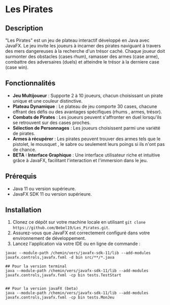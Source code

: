 # Les Pirates

## Description

"Les Pirates" est un jeu de plateau interactif développé en Java avec JavaFX. Le jeu invite les joueurs à incarner des pirates naviguant à travers des mers dangereuses à la recherche d'un trésor caché. Chaque joueur doit surmonter des obstacles (cases rhum), ramasser des armes (case arme), combattre des adversaires (duels) et atteindre le trésor à la derniere case (case win).

## Fonctionnalités

- **Jeu Multijoueur** : Supporte 2 à 10 joueurs, chacun choisissant un pirate unique et une couleur distinctive.
- **Plateau Dynamique** : Le plateau de jeu comporte 30 cases, chacune offrant des défis ou des avantages spécifiques (rhums , armes, trésor).
- **Combats de Pirates** : Les joueurs peuvent s'affronter en duel lorsqu'ils se retrouvent sur des cases proches.
- **Sélection de Personnages** : Les joueurs choisissent parmi une variété de pirates.
- **Armes à récupérer** : Les pirates peuvent trouver des armes tels que le pistolet, le mousquet , le sabre ou seulement leurs poings si ils n'ont pas de chance.
- **BETA : Interface Graphique** : Une interface utilisateur riche et intuitive grâce à JavaFX, facilitant l'interaction et l'immersion dans le jeu.

## Prérequis

- Java 11 ou version supérieure.
- JavaFX SDK 11 ou version supérieure.

## Installation

1. Clonez ce dépôt sur votre machine locale en utilisant `git clone https://github.com/Bebel19/Les_Pirates.git`.
2. Assurez-vous que JavaFX est correctement configuré dans votre environnement de développement.
3. Lancez l'application via votre IDE ou en ligne de commande :

```shell
javac --module-path /chemin/vers/javafx-sdk-11/lib --add-modules javafx.controls,javafx.fxml -d bin src/**/*.java

## Pour la version terminal 
java --module-path /chemin/vers/javafx-sdk-11/lib --add-modules javafx.controls,javafx.fxml -cp bin tests.TestStart


## Pour la version javaFX (beta)
java --module-path /chemin/vers/javafx-sdk-11/lib --add-modules javafx.controls,javafx.fxml -cp bin tests.MonJeu
